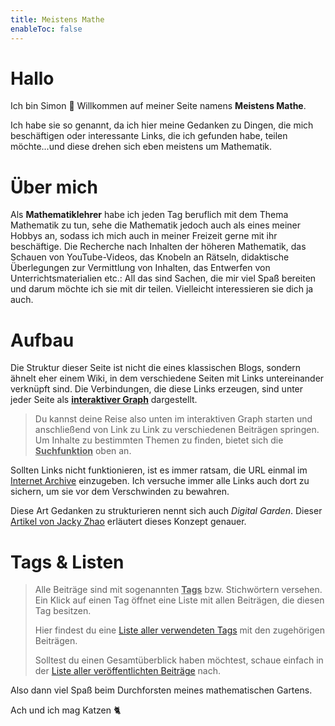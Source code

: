 ```yaml
---
title: Meistens Mathe
enableToc: false
---
```


# Hallo 

Ich bin Simon 👋 
Willkommen auf meiner Seite namens **Meistens Mathe**. 

Ich habe sie so genannt, da ich hier meine Gedanken zu Dingen, die mich beschäftigen oder interessante Links, die ich gefunden habe, teilen möchte...und diese drehen sich eben meistens um Mathematik.

# Über mich

Als **Mathematiklehrer** habe ich jeden Tag beruflich mit dem Thema Mathematik zu tun, sehe die Mathematik jedoch auch als eines meiner Hobbys an, sodass ich mich auch in meiner Freizeit gerne mit ihr beschäftige.
Die Recherche nach Inhalten der höheren Mathematik, das Schauen von YouTube-Videos, das Knobeln an Rätseln, didaktische Überlegungen zur Vermittlung von Inhalten, das Entwerfen von Unterrichtsmaterialien etc.: All das sind Sachen, die mir viel Spaß bereiten und darum möchte ich sie mit dir teilen. Vielleicht interessieren sie dich ja auch.

# Aufbau

Die Struktur dieser Seite ist nicht die eines klassischen Blogs, sondern ähnelt eher einem Wiki, in dem verschiedene Seiten mit Links untereinander verknüpft sind. Die Verbindungen, die diese Links erzeugen, sind unter jeder Seite als <u>**interaktiver Graph**</u> dargestellt. 

> Du kannst deine Reise also unten im interaktiven Graph starten und anschließend von Link zu Link zu verschiedenen Beiträgen springen. Um Inhalte zu bestimmten Themen zu finden, bietet sich die <u>**Suchfunktion**</u> oben an. 

Sollten Links nicht funktionieren, ist es immer ratsam, die URL einmal im [Internet Archive](https://web.archive.org) einzugeben. Ich versuche immer alle Links auch dort zu sichern, um sie vor dem Verschwinden zu bewahren. 

Diese Art Gedanken zu strukturieren nennt sich auch *Digital Garden*. Dieser [Artikel von Jacky Zhao](https://jzhao.xyz/posts/networked-thought/) erläutert dieses Konzept genauer.


# Tags & Listen

> Alle Beiträge sind mit sogenannten <u>**Tags**</u> bzw. Stichwörtern versehen. Ein Klick auf einen Tag öffnet eine Liste mit allen Beiträgen, die diesen Tag besitzen.
>
> Hier findest du eine [Liste aller verwendeten Tags](https://meistensmathe.de/tags) mit den zugehörigen Beiträgen.
>
> Solltest du einen Gesamtüberblick haben möchtest, schaue einfach in der [Liste aller veröffentlichten Beiträge](https://meistensmathe.de/tags/alle) nach.

Also dann viel Spaß beim Durchforsten meines mathematischen Gartens.

Ach und ich mag Katzen 🐈

